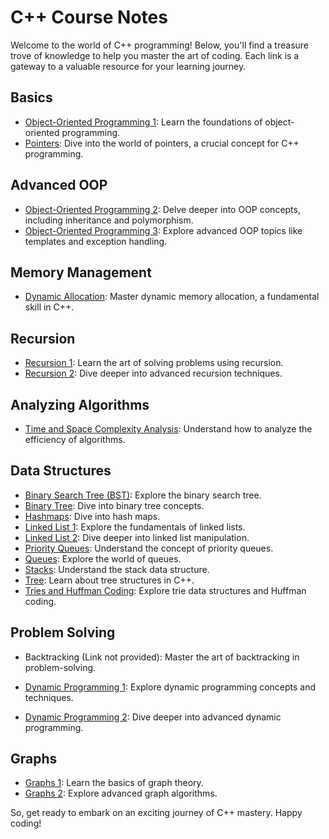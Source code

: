 # C++ Course Notes

Welcome to the world of C++ programming! Below, you'll find a treasure trove of knowledge to help you master the art of coding. Each link is a gateway to a valuable resource for your learning journey.

## Basics

* [Object-Oriented Programming 1](https://drive.google.com/file/d/1WxjwqwKe65xcjnxv3v1ThJkYB_W9MPt4/view?usp=share_link): Learn the foundations of object-oriented programming.
* [Pointers](https://drive.google.com/file/d/1uw7iJbDEVQWarglO7ErNlQaXsARsa3xX/view?usp=share_link): Dive into the world of pointers, a crucial concept for C++ programming.

## Advanced OOP

* [Object-Oriented Programming 2](https://drive.google.com/file/d/10N7NimW6ua7meRUjrTX1l69XwmCahOlS/view?usp=share_link): Delve deeper into OOP concepts, including inheritance and polymorphism.
* [Object-Oriented Programming 3](https://drive.google.com/file/d/138GAg4umwd5uKiOMpTzJ_TdNkG8YpXuv/view?usp=share_link): Explore advanced OOP topics like templates and exception handling.

## Memory Management

* [Dynamic Allocation](https://drive.google.com/file/d/1El5GEmfBATRX7olYyGHKjAiMcX2qd4g-/view?usp=share_link): Master dynamic memory allocation, a fundamental skill in C++.

## Recursion

* [Recursion 1](https://drive.google.com/file/d/1MDEL1XoIA0j6YmsFQxxc96incxPLD-Rw/view?usp=share_link): Learn the art of solving problems using recursion.
* [Recursion 2](https://drive.google.com/file/d/18bA8cKW5LFGN0b3sFlNBXouk_nULIvle/view?usp=share_link): Dive deeper into advanced recursion techniques.

## Analyzing Algorithms

* [Time and Space Complexity Analysis](https://drive.google.com/file/d/1JruW5IjRaIfPvJaE09nA5WswUeI0s3pH/view?usp=share_link): Understand how to analyze the efficiency of algorithms.

## Data Structures

* [Binary Search Tree (BST)](https://drive.google.com/file/d/1vu4akE1hB7ZJQxQ_mHlrs1qVEvjI1dpI/view?usp=share_link): Explore the binary search tree.
* [Binary Tree](https://drive.google.com/file/d/16MMpkDfQapCYAT54tFDniJcI7TrCSuVJ/view?usp=share_link): Dive into binary tree concepts.
* [Hashmaps](https://drive.google.com/file/d/1GFORcOGWk6JxHBMAv_SbPbcXnqJcN7Lu/view?usp=share_link): Dive into hash maps.
* [Linked List 1](https://drive.google.com/file/d/1-UFsvr9Uw41r0VFBQcSlYQ7qzjrONEbD/view?usp=share_link): Explore the fundamentals of linked lists.
* [Linked List 2](https://drive.google.com/file/d/17VV8SGudQnW7zefiyai7w3-05X4g9ltD/view?usp=share_link): Dive deeper into linked list manipulation.
* [Priority Queues](https://drive.google.com/file/d/1kgptjhW55D4CUMUM6FF3xHIDeXbTbalk/view?usp=share_link): Understand the concept of priority queues.
* [Queues](https://drive.google.com/file/d/1-c7dhjuO0CfniuzGe9_FYd2NDCLg79Os/view?usp=share_link): Explore the world of queues.
* [Stacks](https://drive.google.com/file/d/1gBECEEH_5nDzLSDHoAg2uEp2uedT18MR/view?usp=share_link): Understand the stack data structure.
* [Tree](https://drive.google.com/file/d/1Net8nA_FuQ3PiV3PXzbIdRZmL0XPOhXI/view?usp=share_link): Learn about tree structures in C++.
* [Tries and Huffman Coding](https://drive.google.com/file/d/1ygbfInknW50NjeXHa76r9XPABetOJjgN/view?usp=share_link): Explore trie data structures and Huffman coding.

## Problem Solving

* Backtracking (Link not provided): Master the art of backtracking in problem-solving.

* [Dynamic Programming 1](https://drive.google.com/file/d/1l8Gm6onHnxPebImQgKHyWJlIqPheeyJs/view?usp=share_link): Explore dynamic programming concepts and techniques.
* [Dynamic Programming 2](https://drive.google.com/file/d/121SAs4omuJOMQxlVmSgX5yKxDy-OUfhQ/view?usp=share_link): Dive deeper into advanced dynamic programming.

## Graphs

* [Graphs 1](https://drive.google.com/file/d/1se_vdVhAPfGq8lhKcUGNH5xLRzY25BJC/view?usp=share_link): Learn the basics of graph theory.
* [Graphs 2](https://drive.google.com/file/d/1xiSczmJa4zASaGfN8i-sdOVz_5lX9L8p/view?usp=share_link): Explore advanced graph algorithms.

So, get ready to embark on an exciting journey of C++ mastery. Happy coding!
